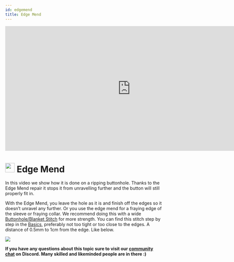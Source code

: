 ```yaml
---
id: edgemend
title: Edge Mend
---
```

<div class="videocontainer">
  <iframe width="800" height="400" src="https://www.youtube.com/embed/7xt_jBxRZfQ" frameborder="0" allow="accelerometer; autoplay; encrypted-media; gyroscope; picture-in-picture" allowfullscreen></iframe>
</div>

# <img src="../assets/icons/repair_edgemend.png" width="30" height="30"/> Edge Mend
In this video we show how it is done on a ripping buttonhole. Thanks to the Edge Mend repair it stops it from unravelling further and the button will still properly fit in.  

With the Edge Mend, you leave the hole as it is and finish off the edges so it doesn’t unravel any further. Or you use the edge mend for a fraying edge of the sleeve or fraying collar. We recommend doing this with a wide [Buttonhole/Blanket Stitch](https://community.fixing.fashion/academy/basics/sewing#blanket-stitchbuttonhole-stitch) for more strength. You can find this stitch step by step in the [Basics](https://community.fixing.fashion/academy/basics/sewing#blanket-stitchbuttonhole-stitch), preferably not too tight or too close to the edges. A distance of 0.5mm to 1cm from the edge. Like below.


<img src="../assets/repair/edgemend.jpg"/>



**If you have any questions about this topic sure to visit our [community chat](https://discord.com/invite/SSBrzeR) on Discord. Many skilled and likeminded people are in there :)**

